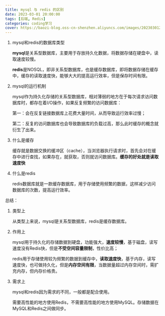 ```yaml
---
title: mysql 与 redis 的区别
date: 2023-03-01 20:00:00
tags: [后端, Redis]
categories: coding学习
cover: https://baozi-blog.oss-cn-shenzhen.aliyuncs.com/images/202303012121084.png
---
```

1. mysql和redis的数据库类型

   **mysql**是关系型数据库，主要用于存放持久化数据，将数据存储在硬盘中，读取速度较慢。

   **redis**是NOSQL，即非关系型数据库，也是缓存数据库，即将数据存储在缓存中，缓存的读取速度快，能够大大的提高运行效率，但是保存时间有限。

2. mysql的运行机制

   mysql作为持久化存储的关系型数据库，相对薄弱的地方在于每次请求访问数据库时，都存在着I/O操作，如果反复频繁的访问数据库：

   第一：会在反复链接数据库上花费大量时间，从而导致运行效率过慢；

   第二：反复的访问数据库也会导致数据库的负载过高，那么此时缓存的概念就衍生了出来。

3. 什么是缓存

   缓存就是数据交换的缓冲区（cache），当浏览器执行请求时，首先会对在缓存中进行查找，如果存在，就获取，否则就访问数据库。**缓存的好处就是读取速度快**

4. 什么是redis

   redis数据库就是一款缓存数据库，用于存储使用频繁的数据，这样减少访问数据库的次数，提高运行效率。



总结：

1. 类型上

   从类型上来说，mysql是关系型数据库，redis是缓存数据库。

2. 作用上

   mysql用于持久化的存储数据到硬盘，功能强大，**速度较慢**，基于磁盘，读写速度没有Redis快，但是**不受空间容量限制**，性价比高；

   redis用于存储使用较为频繁的数据到缓存中，**读取速度快**，基于内存，读写速度快，也可做持久化，但是**内存空间有限**，当数据量超过内存空间时，需扩充内存，但内存价格贵。

3. 需求上

   mysql和redis因为需求的不同，一般都是配合使用。

   需要高性能的地方使用Redis，不需要高性能的地方使用MySQL。存储数据在MySQL和Redis之间做同步。